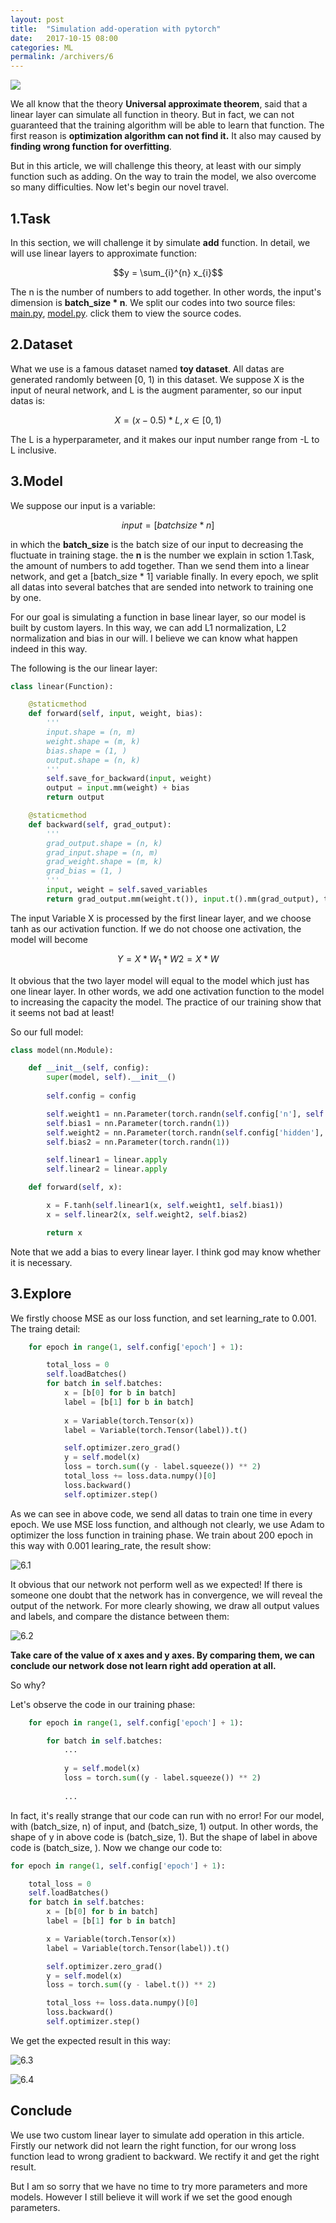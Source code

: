 ```yaml
---
layout: post
title:  "Simulation add-operation with pytorch"
date:   2017-10-15 08:00
categories: ML
permalink: /archivers/6
---
```


![](/image/6.4.png)

We all know that the theory **Universal approximate theorem**, said that a linear layer can simulate all function in theory. But in fact, we can not guaranteed that the training algorithm will be able to learn that function. The first reason is **optimization algorithm can not find it.** It also may caused by **finding wrong function for overfitting**.

<!--more-->

But in this article, we will challenge this theory, at least with our simply function such as adding. On the way to train the model, we also overcome so many difficulties. Now let's begin our novel travel.

## 1.Task

In this section, we will challenge it by simulate **add** function. In detail, we will use linear layers to approximate function:

$$y = \sum_{i}^{n} x_{i}$$

The n is the number of numbers to add together. In other words, the input's dimension is **batch_size * n**.
We split our codes into two source files: [main.py](#), [model.py](#). click them to view the source codes.


## 2.Dataset

What we use is a famous dataset named **toy dataset**. All datas are generated randomly between [0, 1) in this dataset. We suppose X is the input of neural network, and L is the augment paramenter, so our input datas is:

$$X = (x - 0.5) * L, x \in [0, 1)$$

The L is a hyperparameter, and it makes our input number range from -L to L inclusive.


## 3.Model

We suppose our input is a variable:

$$input = [batchsize * n]$$

in which the **batch_size** is the batch size of our input to decreasing the fluctuate in training stage. the **n** is the number we explain in sction 1.Task, the amount of numbers to add together. Than we send them into a linear network, and get a [batch_size * 1] variable finally. In every epoch, we split all datas into several batches that are sended into network to training one by one.


For our goal is simulating a function in base linear layer, so our model is built by custom layers. In this way, we can add L1 normalization, L2 normalization and bias in our will. I believe we can know what happen indeed in this way. 

The following is the our linear layer:

```python
class linear(Function):

    @staticmethod
    def forward(self, input, weight, bias):
        '''
        input.shape = (n, m)
        weight.shape = (m, k)
        bias.shape = (1, )
        output.shape = (n, k)
        '''
        self.save_for_backward(input, weight)
        output = input.mm(weight) + bias
        return output

    @staticmethod
    def backward(self, grad_output):
        '''
        grad_output.shape = (n, k)
        grad_input.shape = (n, m)
        grad_weight.shape = (m, k)
        grad_bias = (1, )
        '''
        input, weight = self.saved_variables
        return grad_output.mm(weight.t()), input.t().mm(grad_output), torch.sum(grad_output)
```

The input Variable X is processed by the first linear layer, and we choose tanh as our activation function. If we do not choose one activation, the model will become

$$Y = X * W_{1} * W{2} = X * W$$

It obvious that the two layer model will equal to the model which just has one linear layer. In other words, we add one activation function to the model to increasing the capacity the model. The practice of our training show that it seems not bad at least!

So our full model:

```python
class model(nn.Module):

    def __init__(self, config):
        super(model, self).__init__()
        
        self.config = config

        self.weight1 = nn.Parameter(torch.randn(self.config['n'], self.config['hidden']))
        self.bias1 = nn.Parameter(torch.randn(1))
        self.weight2 = nn.Parameter(torch.randn(self.config['hidden'], 1))
        self.bias2 = nn.Parameter(torch.randn(1))

        self.linear1 = linear.apply
        self.linear2 = linear.apply

    def forward(self, x):

        x = F.tanh(self.linear1(x, self.weight1, self.bias1))
        x = self.linear2(x, self.weight2, self.bias2)

        return x
```

Note that we add a bias to every linear layer. I think god may know whether it is necessary.

## 3.Explore

We firstly choose MSE as our loss function, and set learning_rate to 0.001. The traing detail:

```python
    for epoch in range(1, self.config['epoch'] + 1):

        total_loss = 0
        self.loadBatches()
        for batch in self.batches:
            x = [b[0] for b in batch]
            label = [b[1] for b in batch]
            
            x = Variable(torch.Tensor(x))
            label = Variable(torch.Tensor(label)).t()

            self.optimizer.zero_grad()
            y = self.model(x)
            loss = torch.sum((y - label.squeeze()) ** 2)
            total_loss += loss.data.numpy()[0]
            loss.backward()
            self.optimizer.step()
```

As we can see in above code, we send all datas to train one time in every epoch. We use MSE loss function, and although not clearly, we use Adam to optimizer the loss function in training phase. We train about 200 epoch in this way with 0.001 learing_rate, the result show:

![6.1](/image/6.1.png)

It obvious that our network not perform well as we expected! If there is someone one doubt that the network has in convergence, we will reveal the output of the network. For more clearly showing, we draw all output values and labels, and compare the distance between them:

![6.2](/image/6.2.png)

**Take care of the value of x axes and y axes. By comparing them, we can conclude our network dose not learn right add operation at all.**

So why?

Let's observe the code in our training phase:

```python
    for epoch in range(1, self.config['epoch'] + 1):

        for batch in self.batches:
            ...
            
            y = self.model(x)
            loss = torch.sum((y - label.squeeze()) ** 2)
            
            ...
```

In fact, it's really strange that our code can run with no error! For our model, with (batch_size, n) of input, and (batch_size, 1) output. In other words, the shape of y in above code is (batch_size, 1). But the shape of label in above code is (batch_size, ). Now we change our code to:

```python
for epoch in range(1, self.config['epoch'] + 1):

    total_loss = 0
    self.loadBatches()
    for batch in self.batches:
        x = [b[0] for b in batch]
        label = [b[1] for b in batch]

        x = Variable(torch.Tensor(x))
        label = Variable(torch.Tensor(label)).t()

        self.optimizer.zero_grad()
        y = self.model(x)
        loss = torch.sum((y - label.t()) ** 2)

        total_loss += loss.data.numpy()[0]
        loss.backward()
        self.optimizer.step()
```

We get the expected result in this way:

![6.3](/image/6.3.png)

![6.4](/image/6.4.png)

## Conclude

We use two custom linear layer to simulate add operation in this article. Firstly our network did not learn the right function, for our wrong loss function lead to wrong gradient to backward. We rectify it and get the right result.

But I am so sorry that we have no time to try more parameters and more models. However I still believe it will work if we set the good enough parameters.
